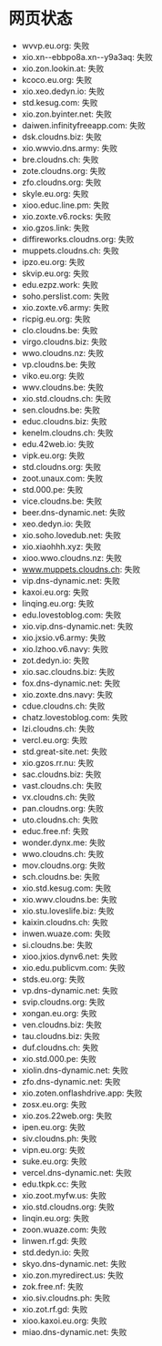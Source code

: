 # 网页状态
- wvvp.eu.org: 失败
- xio.xn--ebbpo8a.xn--y9a3aq: 失败
- xio.zon.lookin.at: 失败
- kcoco.eu.org: 失败
- xio.xeo.dedyn.io: 失败
- std.kesug.com: 失败
- xio.zon.byinter.net: 失败
- daiwen.infinityfreeapp.com: 失败
- dsk.cloudns.biz: 失败
- xio.wwvio.dns.army: 失败
- bre.cloudns.ch: 失败
- zote.cloudns.org: 失败
- zfo.cloudns.org: 失败
- skyle.eu.org: 失败
- xioo.educ.line.pm: 失败
- xio.zoxte.v6.rocks: 失败
- xio.gzos.link: 失败
- diffireworks.cloudns.org: 失败
- muppets.cloudns.ch: 失败
- ipzo.eu.org: 失败
- skvip.eu.org: 失败
- edu.ezpz.work: 失败
- soho.perslist.com: 失败
- xio.zoxte.v6.army: 失败
- ricpig.eu.org: 失败
- clo.cloudns.be: 失败
- virgo.cloudns.biz: 失败
- wwo.cloudns.nz: 失败
- vp.cloudns.be: 失败
- viko.eu.org: 失败
- wwv.cloudns.be: 失败
- xio.std.cloudns.ch: 失败
- sen.cloudns.be: 失败
- educ.cloudns.biz: 失败
- kenelm.cloudns.ch: 失败
- edu.42web.io: 失败
- vipk.eu.org: 失败
- std.cloudns.org: 失败
- zoot.unaux.com: 失败
- std.000.pe: 失败
- vice.cloudns.be: 失败
- beer.dns-dynamic.net: 失败
- xeo.dedyn.io: 失败
- xio.soho.lovedub.net: 失败
- xio.xiaohhh.xyz: 失败
- xioo.wwo.cloudns.nz: 失败
- www.muppets.cloudns.ch: 失败
- vip.dns-dynamic.net: 失败
- kaxoi.eu.org: 失败
- linqing.eu.org: 失败
- edu.lovestoblog.com: 失败
- xio.vip.dns-dynamic.net: 失败
- xio.jxsio.v6.army: 失败
- xio.lzhoo.v6.navy: 失败
- zot.dedyn.io: 失败
- xio.sac.cloudns.biz: 失败
- fox.dns-dynamic.net: 失败
- xio.zoxte.dns.navy: 失败
- cdue.cloudns.ch: 失败
- chatz.lovestoblog.com: 失败
- lzi.cloudns.ch: 失败
- vercl.eu.org: 失败
- std.great-site.net: 失败
- xio.gzos.rr.nu: 失败
- sac.cloudns.biz: 失败
- vast.cloudns.ch: 失败
- vx.cloudns.ch: 失败
- pan.cloudns.org: 失败
- uto.cloudns.ch: 失败
- educ.free.nf: 失败
- wonder.dynx.me: 失败
- wwo.cloudns.ch: 失败
- mov.cloudns.org: 失败
- sch.cloudns.be: 失败
- xio.std.kesug.com: 失败
- xio.wwv.cloudns.be: 失败
- xio.stu.loveslife.biz: 失败
- kaixin.cloudns.ch: 失败
- inwen.wuaze.com: 失败
- si.cloudns.be: 失败
- xioo.jxios.dynv6.net: 失败
- xio.edu.publicvm.com: 失败
- stds.eu.org: 失败
- vp.dns-dynamic.net: 失败
- svip.cloudns.org: 失败
- xongan.eu.org: 失败
- ven.cloudns.biz: 失败
- tau.cloudns.biz: 失败
- duf.cloudns.ch: 失败
- xio.std.000.pe: 失败
- xiolin.dns-dynamic.net: 失败
- zfo.dns-dynamic.net: 失败
- xio.zoten.onflashdrive.app: 失败
- zosx.eu.org: 失败
- xio.zos.22web.org: 失败
- ipen.eu.org: 失败
- siv.cloudns.ph: 失败
- vipn.eu.org: 失败
- suke.eu.org: 失败
- vercel.dns-dynamic.net: 失败
- edu.tkpk.cc: 失败
- xio.zoot.myfw.us: 失败
- xio.std.cloudns.org: 失败
- linqin.eu.org: 失败
- zoon.wuaze.com: 失败
- linwen.rf.gd: 失败
- std.dedyn.io: 失败
- skyo.dns-dynamic.net: 失败
- xio.zon.myredirect.us: 失败
- zok.free.nf: 失败
- xio.siv.cloudns.ph: 失败
- xio.zot.rf.gd: 失败
- xioo.kaxoi.eu.org: 失败
- miao.dns-dynamic.net: 失败
